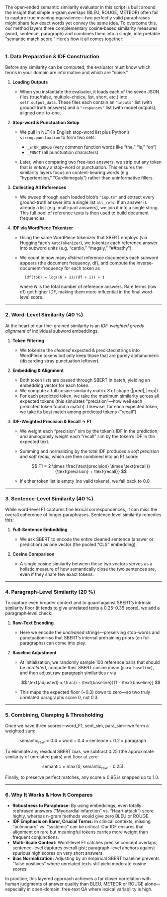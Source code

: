 The open‐ended semantic similarity evaluator in this script is built around the insight that simple n-gram overlaps (BLEU, ROUGE, METEOR) often fail to capture true meaning equivalence—two perfectly valid paraphrases might share few exact words yet convey the same idea. To overcome this, our method layers three complementary cosine‐based similarity measures (word, sentence, paragraph) and combines them into a single, interpretable “semantic match score.” Here’s how it all comes together:

---

### 1. Data Preparation & IDF Construction

Before any similarity can be computed, the evaluator must know which terms in your domain are informative and which are “noise.”

1. **Loading Outputs**

   * When you instantiate the evaluator, it loads each of the seven JSON files (true/false, multiple-choice, list, short, etc.) into `self.output_data`. These files each contain an `"inputs"` list (with ground-truth answers) and a `"responses"` list (with model outputs), aligned one-to-one.

2. **Stop-word & Punctuation Setup**

   * We pull in NLTK’s English stop-word list plus Python’s `string.punctuation` to form two sets:

     * `_STOP_WORDS` (very common function words like “the,” “is,” “on”)
     * `_PUNCT` (all punctuation characters)
   * Later, when comparing two free-text answers, we strip out any token that is *entirely* a stop-word or punctuation. This ensures the similarity layers focus on content-bearing words (e.g. “hypertension,” “Cardiomegaly”) rather than uninformative fillers.

3. **Collecting All References**

   * We sweep through each loaded blob’s `"inputs"` and extract every ground-truth answer into a single list `all_refs`. If an answer is already a list (e.g. multi-part answers), we join it into a single string. This full pool of reference texts is then used to build document frequencies.

4. **IDF via WordPiece Tokenizer**

   * Using the same WordPiece tokenizer that SBERT employs (via HuggingFace’s `AutoTokenizer`), we tokenize each reference answer into subword units (e.g. “cardio,” “megaly,” “##pathy”).
   * We count in how many *distinct* reference documents each subword appears (the document frequency, df), and compute the inverse‐document‐frequency for each token as

     ```
       idf(tok) = log((N + 1)/(df + 1)) + 1
     ```

     where $N$ is the total number of reference answers. Rare terms (low df) get higher IDF, making them more influential in the final word-level score.

---

### 2. Word-Level Similarity (40 %)

At the heart of our fine-grained similarity is an *IDF-weighted greedy alignment* of individual subword embeddings.

1. **Token Filtering**

   * We tokenize the *cleaned* expected & predicted strings into WordPiece tokens but only keep those that are purely alphanumeric (discarding stray punctuation leftover).

2. **Embedding & Alignment**

   * Both token lists are passed through SBERT in batch, yielding an embedding vector for each token.
   * We compute a full cosine‐similarity matrix $S$ of shape $(|\text{pred}|,|\text{exp}|)$.
   * For each predicted token, we take the maximum similarity across all expected tokens (this simulates “precision”—how well each predicted token found a match). Likewise, for each expected token, we take its best match among predicted tokens (“recall”).

3. **IDF-Weighted Precision & Recall → F1**

   * We weight each “precision” sim by the token’s IDF in the prediction, and analogously weight each “recall” sim by the token’s IDF in the expected text.
   * Summing and normalizing by the total IDF produces a *soft precision* and *soft recall*, which are then combined into an F1 score:

     $$
       F1 = 2 \times \frac{\text{precision} \times \text{recall}}{\text{precision} + \text{recall}}
     $$
   * If either token list is empty (no valid tokens), we fall back to 0.0.

---

### 3. Sentence-Level Similarity (40 %)

While word-level F1 captures fine lexical correspondences, it can miss the overall coherence of longer paraphrases. Sentence‐level similarity remedies this:

1. **Full-Sentence Embedding**

   * We ask SBERT to encode the entire cleaned sentence (answer or prediction) as one vector (the pooled “CLS” embedding).

2. **Cosine Comparison**

   * A single cosine similarity between these two vectors serves as a holistic measure of how semantically close the two sentences are, even if they share few exact tokens.

---

### 4. Paragraph-Level Similarity (20 %)

To capture even broader context and to guard against SBERT’s intrinsic similarity floor (it tends to give unrelated texts a 0.25–0.35 score), we add a paragraph‐level check:

1. **Raw-Text Encoding**

   * Here we encode the *uncleaned* strings—preserving stop-words and punctuation—so that SBERT’s internal pretraining priors (on full paragraphs) can come into play.

2. **Baseline Adjustment**

   * At initialization, we randomly sample 100 reference pairs that should be *unrelated*, compute their SBERT cosine mean (`para_baseline`), and then adjust raw paragraph similarities $r$ via

     $$
       \text{adjusted} = \frac{r - \text{baseline}}{1 - \text{baseline}}
     $$
   * This maps the expected floor (\~0.3) down to zero—so two truly unrelated paragraphs score 0, not 0.3.

---

### 5. Combining, Clamping & Thresholding

Once we have three scores—word\_F1, sent\_sim, para\_sim—we form a weighted sum:

$$
  \text{semantic}_\text{raw} = 0.4 \times \text{word} + 0.4 \times \text{sentence} + 0.2 \times \text{paragraph}.
$$

To eliminate any residual SBERT bias, we subtract 0.25 (the approximate similarity of unrelated pairs) and floor at zero:

$$
  \text{semantic} = \max(0,\ \text{semantic}_\text{raw} - 0.25).
$$

Finally, to preserve perfect matches, any score ≥ 0.95 is snapped up to 1.0.

---

### 6. Why It Works & How It Compares

* **Robustness to Paraphrase:** By using embeddings, even totally rephrased answers (“Myocardial infarction” vs. “Heart attack”) score highly, whereas n-gram methods would give zero BLEU or ROUGE.
* **IDF Emphasis on Rarer, Crucial Terms:** In clinical contexts, missing “pulmonary” vs. “systemic” can be critical. Our IDF ensures that alignment on rare but meaningful tokens carries more weight than frequent conjunctions.
* **Multi-Scale Context:** Word-level F1 catches precise concept overlaps; sentence-level captures overall gist; paragraph-level anchors against spurious high scores on very short answers.
* **Bias Normalization:** Adjusting by an empirical SBERT baseline prevents “false positives” where unrelated texts still yield moderate cosine scores.

In practice, this layered approach achieves a far closer correlation with human judgments of answer quality than BLEU, METEOR or ROUGE alone—especially in open-domain, free-text QA where lexical variability is high.
